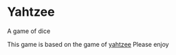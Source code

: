 # Yahtzee
A game of dice

This game is based on the game of [yahtzee](https://en.wikipedia.org/wiki/Yahtzee#Yahtzee)
Please enjoy
